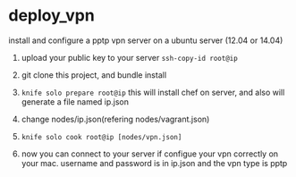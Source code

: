 deploy_vpn
==========

install and configure a pptp vpn server on a ubuntu server (12.04 or 14.04)

1. upload your public key to your server
 `ssh-copy-id root@ip`

2. git clone this project, and bundle install

3. `knife solo prepare root@ip` this will install chef on server, and also will generate a file named ip.json

4. change nodes/ip.json(refering nodes/vagrant.json)

5. `knife solo cook root@ip [nodes/vpn.json]`

6. now you can connect to your server if configue your vpn correctly on your mac.
   username and password is in ip.json and the vpn type is pptp


